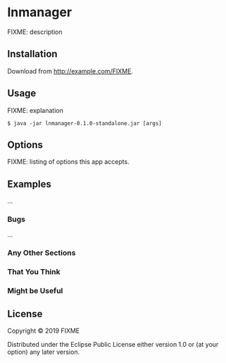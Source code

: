# lnmanager

FIXME: description

## Installation

Download from http://example.com/FIXME.

## Usage

FIXME: explanation

    $ java -jar lnmanager-0.1.0-standalone.jar [args]

## Options

FIXME: listing of options this app accepts.

## Examples

...

### Bugs

...

### Any Other Sections
### That You Think
### Might be Useful

## License

Copyright © 2019 FIXME

Distributed under the Eclipse Public License either version 1.0 or (at
your option) any later version.
